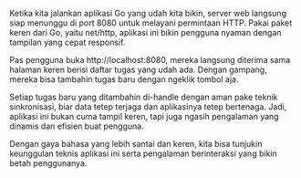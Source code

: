 Ketika kita jalankan aplikasi Go yang udah kita bikin, server web langsung siap menunggu di port 8080 untuk melayani permintaan HTTP. Pakai paket keren dari Go, yaitu net/http, aplikasi ini bikin pengguna nyaman dengan tampilan yang cepat responsif.

Pas pengguna buka http://localhost:8080, mereka langsung diterima sama halaman keren berisi daftar tugas yang udah ada. Dengan gampang, mereka bisa tambahin tugas baru dengan ngeklik tombol aja.

Setiap tugas baru yang ditambahin di-handle dengan aman pake teknik sinkronisasi, biar data tetep terjaga dan aplikasinya tetep bertenaga. Jadi, aplikasi ini bukan cuma tampil keren, tapi juga ngasih pengalaman yang dinamis dan efisien buat pengguna.

Dengan gaya bahasa yang lebih santai dan keren, kita bisa tunjukin keunggulan teknis aplikasi ini serta pengalaman berinteraksi yang bikin betah penggunanya.

